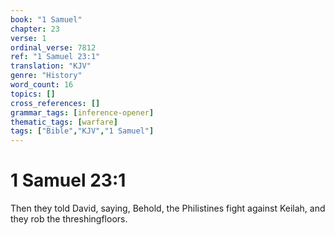 ```yaml
---
book: "1 Samuel"
chapter: 23
verse: 1
ordinal_verse: 7812
ref: "1 Samuel 23:1"
translation: "KJV"
genre: "History"
word_count: 16
topics: []
cross_references: []
grammar_tags: [inference-opener]
thematic_tags: [warfare]
tags: ["Bible","KJV","1 Samuel"]
---
```


# 1 Samuel 23:1

Then they told David, saying, Behold, the Philistines fight against Keilah, and they rob the threshingfloors.
